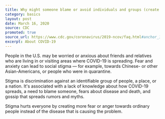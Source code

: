 ```yaml
---
title: Why might someone blame or avoid individuals and groups (create stigma) because of COVID-19?
category: basics
layout: post
date: March 16, 2020
source: CDC
promoted: true
source_url: https://www.cdc.gov/coronavirus/2019-ncov/faq.html#anchor_1584386215012
excerpt: About COVID-19
---
```


People in the U.S. may be worried or anxious about friends and relatives who are living in or visiting areas where COVID-19 
is spreading. Fear and anxiety can lead to social stigma &mdash; for example, towards Chinese- or other Asian-Americans, or people who were in quarantine.

Stigma is discrimination against an identifiable group of people, a place, or a nation. It's associated with a lack of 
knowledge about how COVID-19 spreads, a need to blame someone, fears about disease and death, and gossip that spreads rumors 
and myths.

Stigma hurts everyone by creating more fear or anger towards ordinary people instead of the disease that is causing the problem.
